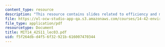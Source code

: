 ```yaml
---
content_type: resource
description: "This resource contains slides related to efficiency and markets.\r\n"
file: https://ol-ocw-studio-app-qa.s3.amazonaws.com/courses/14-42-environmental-policy-and-economics-spring-2011/f5f264dbd4f56f32921b616007470344_MIT14_42S11_lec03.pdf
file_type: application/pdf
resourcetype: Document
title: MIT14_42S11_lec03.pdf
uid: f5f264db-d4f5-6f32-921b-616007470344
---
```


